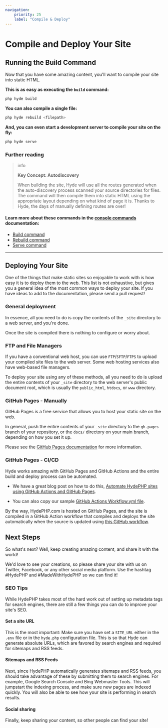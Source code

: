 ```yaml
---
navigation:
    priority: 25
    label: "Compile & Deploy"
---
```


# Compile and Deploy Your Site

## Running the Build Command

Now that you have some amazing content, you'll want to compile your site into static HTML.

**This is as easy as executing the `build` command:**

```bash
php hyde build
```

**You can also compile a single file:**

```bash
php hyde rebuild <filepath>
```

**And, you can even start a development server to compile your site on the fly:**

```bash
php hyde serve
```

### Further reading

>info <p><b>Key Concept: Autodiscovery</b></p> <p>When building the site, Hyde will use all the routes generated when the auto-discovery process scanned your source directories for files. The command will then compile them into static HTML using the appropriate layout depending on what kind of page it is. Thanks to Hyde, the days of manually defining routes are over!</p>

#### Learn more about these commands in the [console commands](console-commands) documentation:

- [Build command](console-commands#build-the-static-site)
- [Rebuild command](console-commands#build-a-single-file)
- [Serve command](console-commands#start-the-realtime-compiler)

---

## Deploying Your Site

One of the things that make static sites so enjoyable to work with is how easy it is to deploy them to the web.
This list is not exhaustive, but gives you a general idea of the most common ways to deploy your site.
If you have ideas to add to the documentation, please send a pull request!

### General deployment

In essence, all you need to do is copy the contents of the `_site` directory to a web server, and you're done.

Once the site is compiled there is nothing to configure or worry about.

### FTP and File Managers

If you have a conventional web host, you can use `FTP`/`SFTP`/`FTPS` to upload your compiled site files to the web server.
Some web hosting services also have web-based file managers.

To deploy your site using any of these methods, all you need to do is upload the entire contents of your `_site`
directory to the web server's public document root, which is usually the `public_html`, `htdocs`, or `www` directory.

### GitHub Pages - Manually

GitHub Pages is a free service that allows you to host your static site on the web.

In general, push the entire contents of your `_site` directory to the `gh-pages` branch of your repository,
or the `docs/` directory on your main branch, depending on how you set it up.

Please see the [GitHub Pages documentation](https://help.github.com/pages/getting-started-with-github-pages/) for more information.

### GitHub Pages - CI/CD

Hyde works amazing with GitHub Pages and GitHub Actions and the entire build and deploy process can be automated.

- We have a great blog post on how to do this, [Automate HydePHP sites using GitHub Actions and GitHub Pages](https://hydephp.com/posts/github-actions-deployment).

- You can also copy our sample [GitHub Actions Workflow.yml file](https://github.com/hyde-staging/ci-demo/blob/master/.github/workflows/main.yml).

By the way, HydePHP.com is hosted on GitHub Pages, and the site is compiled in a GitHub Action workflow that compiles and
deploys the site automatically when the source is updated using [this GitHub workflow](https://github.com/hydephp/hydephp.com/blob/master/.github/workflows/build.yml).

## Next Steps

So what's next? Well, keep creating amazing content, and share it with the world!

We'd love to see your creations, so please share your site with us on Twitter, Facebook, or any other social media platform. Use the hashtag #HydePHP and #MadeWithHydePHP so we can find it!

### SEO Tips

While HydePHP takes most of the hard work out of setting up metadata tags for search engines, there are still a few things you can do to improve your site's SEO.

#### Set a site URL

This is the most important: Make sure you have set a `SITE_URL` either in the `.env` file or in the `hyde.php` configuration file. This is so that Hyde can generate absolute URLs, which are favored by search engines and required for sitemaps and RSS feeds.

#### Sitemaps and RSS Feeds

Next, since HydePHP automatically generates sitemaps and RSS feeds, you should take advantage of these by submitting them to search engines. For example, Google Search Console and Bing Webmaster Tools. This will jumpstart the indexing process, and make sure new pages are indexed quickly. You will also be able to see how your site is performing in search results.

#### Social sharing

Finally, keep sharing your content, so other people can find your site!
